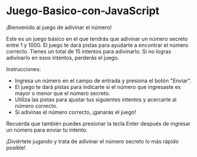 # Juego-Basico-con-JavaScript
¡Bienvenido al juego de adivinar el número!

Este es un juego básico en el que tendrás que adivinar un número secreto entre 1 y 1000. El juego te dará pistas para ayudarte a encontrar el número correcto. Tienes un total de 15 intentos para adivinarlo. Si no logras adivinarlo en esos intentos, perderás el juego.

Instrucciones:

- Ingresa un número en el campo de entrada y presiona el botón "Enviar".
- El juego te dará pistas para indicarte si el número que ingresaste es mayor o menor que el número secreto.
- Utiliza las pistas para ajustar tus siguientes intentos y acercarte al número correcto.
- Si adivinas el número correcto, ¡ganarás el juego!

Recuerda que también puedes presionar la tecla Enter después de ingresar un número para enviar tu intento.

¡Diviértete jugando y trata de adivinar el número secreto lo más rápido posible!
